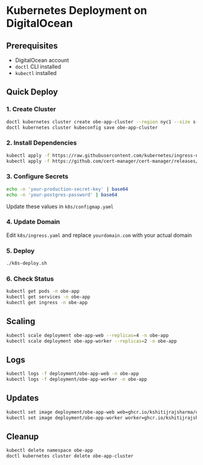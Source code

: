 # Kubernetes Deployment on DigitalOcean

## Prerequisites
- DigitalOcean account
- `doctl` CLI installed
- `kubectl` installed

## Quick Deploy

### 1. Create Cluster
```bash
doctl kubernetes cluster create obe-app-cluster --region nyc1 --size s-2vcpu-2gb --count 3
doctl kubernetes cluster kubeconfig save obe-app-cluster
```

### 2. Install Dependencies
```bash
kubectl apply -f https://raw.githubusercontent.com/kubernetes/ingress-nginx/controller-v1.8.2/deploy/static/provider/do/deploy.yaml
kubectl apply -f https://github.com/cert-manager/cert-manager/releases/download/v1.13.2/cert-manager.yaml
```

### 3. Configure Secrets
```bash
echo -n 'your-production-secret-key' | base64
echo -n 'your-postgres-password' | base64
```
Update these values in `k8s/configmap.yaml`

### 4. Update Domain
Edit `k8s/ingress.yaml` and replace `yourdomain.com` with your actual domain

### 5. Deploy
```bash
./k8s-deploy.sh
```

### 6. Check Status
```bash
kubectl get pods -n obe-app
kubectl get services -n obe-app
kubectl get ingress -n obe-app
```

## Scaling
```bash
kubectl scale deployment obe-app-web --replicas=4 -n obe-app
kubectl scale deployment obe-app-worker --replicas=2 -n obe-app
```

## Logs
```bash
kubectl logs -f deployment/obe-app-web -n obe-app
kubectl logs -f deployment/obe-app-worker -n obe-app
```

## Updates
```bash
kubectl set image deployment/obe-app-web web=ghcr.io/kshitijrajsharma/obe-app:new-tag -n obe-app
kubectl set image deployment/obe-app-worker worker=ghcr.io/kshitijrajsharma/obe-app:new-tag -n obe-app
```

## Cleanup
```bash
kubectl delete namespace obe-app
doctl kubernetes cluster delete obe-app-cluster
```
